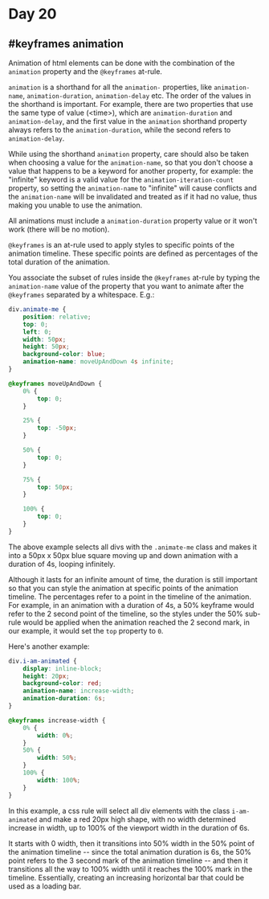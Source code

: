 # Day 20

## \#keyframes animation

Animation of html elements can be done with the combination of the `animation` property and the `@keyframes` at-rule.

`animation` is a shorthand for all the `animation-` properties, like `animation-name`, `animation-duration`, `animation-delay` etc. The order of the values in the shorthand is important. For example, there are two properties that use the same type of value (\<time\>), which are `animation-duration` and `animation-delay`, and the first value in the `animation` shorthand property always refers to the `animation-duration`, while the second refers to `animation-delay`.

While using the shorthand `animation` property, care should also be taken when choosing a value for the `animation-name`, so that you don't choose a value that happens to be a keyword for another property, for example: the "infinite" keyword is a valid value for the `animation-iteration-count` property, so setting the `animation-name` to "infinite" will cause conflicts and the `animation-name` will be invalidated and treated as if it had no value, thus making you unable to use the animation.

All animations must include a `animation-duration` property value or it won't work (there will be no motion).

`@keyframes` is an at-rule used to apply styles to specific points of the animation timeline. These specific points are defined as percentages of the total duration of the animation.

You associate the subset of rules inside the `@keyframes` at-rule by typing the `animation-name` value of the property that you want to animate after the `@keyframes` separated by a whitespace. E.g.:

```css
div.animate-me {
    position: relative;
    top: 0;
    left: 0;
    width: 50px;
    height: 50px;
    background-color: blue;
    animation-name: moveUpAndDown 4s infinite;
}

@keyframes moveUpAndDown {
    0% {
        top: 0;
    }

    25% {
        top: -50px;
    }

    50% {
        top: 0;
    }

    75% {
        top: 50px;
    }

    100% {
        top: 0;
    }
}
```

The above example selects all divs with the `.animate-me` class and makes it into a 50px x 50px blue square moving up and down animation with a duration of 4s, looping infinitely.

Although it lasts for an infinite amount of time, the duration is still important so that you can style the animation at specific points of the animation timeline. The percentages refer to a point in the timeline of the animation. For example, in an animation with a duration of 4s, a 50% keyframe would refer to the 2 second point of the timeline, so the styles under the 50% sub-rule would be applied when the animation reached the 2 second mark, in our example, it would set the `top` property to `0`.

Here's another example:

```css
div.i-am-animated {
    display: inline-block;
    height: 20px;
    background-color: red;
    animation-name: increase-width;
    animation-duration: 6s;
}

@keyframes increase-width {
    0% {
        width: 0%;
    }
    50% {
        width: 50%;
    }
    100% {
        width: 100%;
    }
}
```

In this example, a css rule will select all div elements with the class `i-am-animated` and make a red 20px high shape, with no width determined increase in width, up to 100% of the viewport width in the duration of 6s.

It starts with 0 width, then it transitions into 50% width in the 50% point of the animation timeline -- since the total animation duration is 6s, the 50% point refers to the 3 second mark of the animation timeline -- and then it transitions all the way to 100% width until it reaches the 100% mark in the timeline. Essentially, creating an increasing horizontal bar that could be used as a loading bar.

